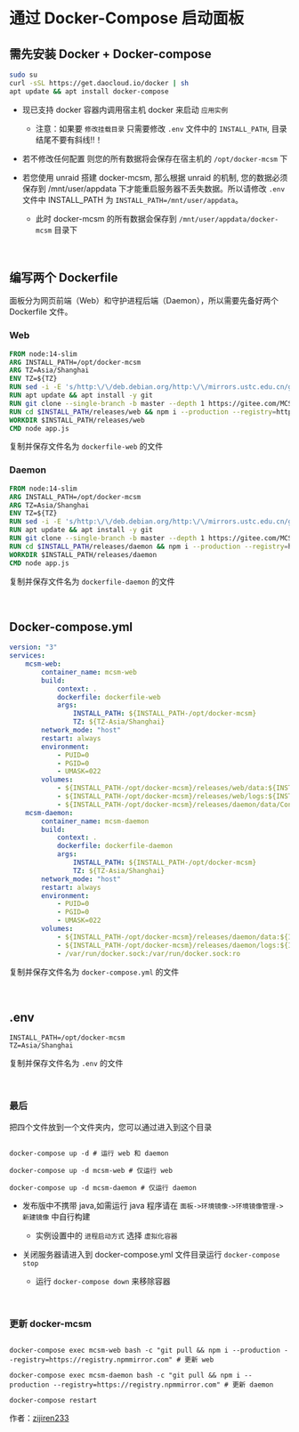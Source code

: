 # 通过 Docker-Compose 启动面板

## 需先安装 Docker + Docker-compose

```bash
sudo su
curl -sSL https://get.daocloud.io/docker | sh
apt update && apt install docker-compose
```

-   现已支持 docker 容器内调用宿主机 docker 来启动 `应用实例`

    -   注意：如果要 `修改挂载目录` 只需要修改 `.env` 文件中的 `INSTALL_PATH`, 目录结尾不要有斜线!!！

-   若不修改任何配置 则您的所有数据将会保存在宿主机的 `/opt/docker-mcsm` 下

-   若您使用 unraid 搭建 docker-mcsm, 那么根据 unraid 的机制, 您的数据必须保存到 /mnt/user/appdata 下才能重启服务器不丢失数据。所以请修改 `.env` 文件中 INSTALL_PATH 为 `INSTALL_PATH=/mnt/user/appdata`。

    -   此时 docker-mcsm 的所有数据会保存到 `/mnt/user/appdata/docker-mcsm` 目录下

<br />

## 编写两个 Dockerfile

面板分为网页前端（Web）和守护进程后端（Daemon），所以需要先备好两个 Dockerfile 文件。

### Web

```dockerfile
FROM node:14-slim
ARG INSTALL_PATH=/opt/docker-mcsm
ARG TZ=Asia/Shanghai
ENV TZ=${TZ}
RUN sed -i -E 's/http:\/\/deb.debian.org/http:\/\/mirrors.ustc.edu.cn/g' /etc/apt/sources.list
RUN apt update && apt install -y git
RUN git clone --single-branch -b master --depth 1 https://gitee.com/MCSManager/MCSManager-Web-Production $INSTALL_PATH/releases/web
RUN cd $INSTALL_PATH/releases/web && npm i --production --registry=https://registry.npmmirror.com
WORKDIR $INSTALL_PATH/releases/web
CMD node app.js
```

复制并保存文件名为 `dockerfile-web` 的文件

### Daemon

```dockerfile
FROM node:14-slim
ARG INSTALL_PATH=/opt/docker-mcsm
ARG TZ=Asia/Shanghai
ENV TZ=${TZ}
RUN sed -i -E 's/http:\/\/deb.debian.org/http:\/\/mirrors.ustc.edu.cn/g' /etc/apt/sources.list
RUN apt update && apt install -y git
RUN git clone --single-branch -b master --depth 1 https://gitee.com/MCSManager/MCSManager-Daemon-Production $INSTALL_PATH/releases/daemon
RUN cd $INSTALL_PATH/releases/daemon && npm i --production --registry=https://registry.npmmirror.com
WORKDIR $INSTALL_PATH/releases/daemon
CMD node app.js
```

复制并保存文件名为 `dockerfile-daemon` 的文件

<br />

## Docker-compose.yml

```yml
version: "3"
services:
    mcsm-web:
        container_name: mcsm-web
        build:
            context: .
            dockerfile: dockerfile-web
            args:
                INSTALL_PATH: ${INSTALL_PATH-/opt/docker-mcsm}
                TZ: ${TZ-Asia/Shanghai}
        network_mode: "host"
        restart: always
        environment:
            - PUID=0
            - PGID=0
            - UMASK=022
        volumes:
            - ${INSTALL_PATH-/opt/docker-mcsm}/releases/web/data:${INSTALL_PATH-/opt/docker-mcsm}/releases/web/data
            - ${INSTALL_PATH-/opt/docker-mcsm}/releases/web/logs:${INSTALL_PATH-/opt/docker-mcsm}/releases/web/logs
            - ${INSTALL_PATH-/opt/docker-mcsm}/releases/daemon/data/Config:${INSTALL_PATH-/opt/docker-mcsm}/releases/daemon/data/Config:ro
    mcsm-daemon:
        container_name: mcsm-daemon
        build:
            context: .
            dockerfile: dockerfile-daemon
            args:
                INSTALL_PATH: ${INSTALL_PATH-/opt/docker-mcsm}
                TZ: ${TZ-Asia/Shanghai}
        network_mode: "host"
        restart: always
        environment:
            - PUID=0
            - PGID=0
            - UMASK=022
        volumes:
            - ${INSTALL_PATH-/opt/docker-mcsm}/releases/daemon/data:${INSTALL_PATH-/opt/docker-mcsm}/releases/daemon/data
            - ${INSTALL_PATH-/opt/docker-mcsm}/releases/daemon/logs:${INSTALL_PATH-/opt/docker-mcsm}/releases/daemon/logs
            - /var/run/docker.sock:/var/run/docker.sock:ro
```

复制并保存文件名为 `docker-compose.yml` 的文件

<br />

## .env

```.env
INSTALL_PATH=/opt/docker-mcsm
TZ=Asia/Shanghai
```

复制并保存文件名为 `.env` 的文件

<br />

### 最后

把四个文件放到一个文件夹内，您可以通过进入到这个目录

```shell

docker-compose up -d # 运行 web 和 daemon

docker-compose up -d mcsm-web # 仅运行 web

docker-compose up -d mcsm-daemon # 仅运行 daemon

```

-   发布版中不携带 java,如需运行 java 程序请在 `面板->环境镜像->环境镜像管理->新建镜像` 中自行构建

    -   实例设置中的 `进程启动方式` 选择 `虚拟化容器`

-   关闭服务器请进入到 docker-compose.yml 文件目录运行 `docker-compose stop`

    -   运行 `docker-compose down` 来移除容器

<br />

### 更新 docker-mcsm

```

docker-compose exec mcsm-web bash -c "git pull && npm i --production --registry=https://registry.npmmirror.com" # 更新 web

docker-compose exec mcsm-daemon bash -c "git pull && npm i --production --registry=https://registry.npmmirror.com" # 更新 daemon

docker-compose restart

```

作者：[zijiren233](https://github.com/zijiren233/docker-mcsm)
